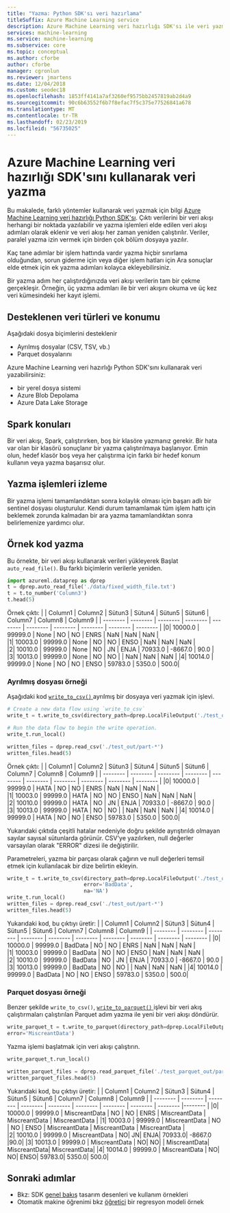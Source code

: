 ```yaml
---
title: "Yazma: Python SDK'sı veri hazırlama"
titleSuffix: Azure Machine Learning service
description: Azure Machine Learning veri hazırlığı SDK'sı ile veri yazma hakkında bilgi edinin. Herhangi bir noktada bir veri akışı (yerel dosya sistemi, Azure Blob Depolama ve Azure Data Lake depolama), desteklenen konumlardan birini dosyalarında ve veri dışarı yazabilirsiniz.
services: machine-learning
ms.service: machine-learning
ms.subservice: core
ms.topic: conceptual
ms.author: cforbe
author: cforbe
manager: cgronlun
ms.reviewer: jmartens
ms.date: 12/04/2018
ms.custom: seodec18
ms.openlocfilehash: 1853ff4141a7af3260ef9575bb2457819ab2d4a9
ms.sourcegitcommit: 90c6b63552f6b7f8efac7f5c375e77526841a678
ms.translationtype: MT
ms.contentlocale: tr-TR
ms.lasthandoff: 02/23/2019
ms.locfileid: "56735025"
---
```

# <a name="write-data-using-the-azure-machine-learning-data-prep-sdk"></a>Azure Machine Learning veri hazırlığı SDK'sını kullanarak veri yazma

Bu makalede, farklı yöntemler kullanarak veri yazmak için bilgi [Azure Machine Learning veri hazırlığı Python SDK'sı](https://aka.ms/data-prep-sdk). Çıktı verilerini bir veri akışı herhangi bir noktada yazılabilir ve yazma işlemleri elde edilen veri akışı adımları olarak eklenir ve veri akışı her zaman yeniden çalıştırılır. Veriler, paralel yazma izin vermek için birden çok bölüm dosyaya yazılır.

Kaç tane adımlar bir işlem hattında vardır yazma hiçbir sınırlama olduğundan, sorun giderme için veya diğer işlem hatları için Ara sonuçlar elde etmek için ek yazma adımları kolayca ekleyebilirsiniz.

Bir yazma adım her çalıştırdığınızda veri akışı verilerin tam bir çekme gerçekleşir. Örneğin, üç yazma adımları ile bir veri akışını okuma ve üç kez veri kümesindeki her kayıt işlemi.

## <a name="supported-data-types-and-location"></a>Desteklenen veri türleri ve konumu

Aşağıdaki dosya biçimlerini desteklenir
-   Ayrılmış dosyalar (CSV, TSV, vb.)
-   Parquet dosyalarını

Azure Machine Learning veri hazırlığı Python SDK'sını kullanarak veri yazabilirsiniz:
+ bir yerel dosya sistemi
+ Azure Blob Depolama
+ Azure Data Lake Storage

## <a name="spark-considerations"></a>Spark konuları

Bir veri akışı, Spark, çalıştırırken, boş bir klasöre yazmanız gerekir. Bir hata var olan bir klasörü sonuçlanır bir yazma çalıştırılmaya başlanıyor. Emin olun, hedef klasör boş veya her çalıştırma için farklı bir hedef konum kullanın veya yazma başarısız olur.

## <a name="monitoring-write-operations"></a>Yazma işlemleri izleme

Bir yazma işlemi tamamlandıktan sonra kolaylık olması için başarı adlı bir sentinel dosyası oluşturulur. Kendi durum tamamlamak tüm işlem hattı için beklemek zorunda kalmadan bir ara yazma tamamlandıktan sonra belirlemenize yardımcı olur.

## <a name="example-write-code"></a>Örnek kod yazma

Bu örnekte, bir veri akışı kullanarak verileri yükleyerek Başlat `auto_read_file()`. Bu farklı biçimlerin verilerle yeniden.

```python
import azureml.dataprep as dprep
t = dprep.auto_read_file('./data/fixed_width_file.txt')
t = t.to_number('Column3')
t.head(5)
```

Örnek çıktı:
| | Column1 | Column2 | Sütun3 | Sütun4 | Sütun5 | Sütun6 | Column7 | Column8 | Column9 |
| -------- | -------- | -------- | -------- | -------- | -------- | -------- | -------- | -------- | -------- |
|0| 10000.0 | 99999.0 | None | NO | NO | ENRS | NaN | NaN | NaN |   
|1| 10003.0 | 99999.0 | None | NO | NO | ENSO | NaN | NaN | NaN |   
|2| 10010.0 | 99999.0 | None | NO | JN | ENJA | 70933.0 | -8667.0 | 90.0 |
|3| 10013.0 | 99999.0 | None | NO | NO |      | NaN | NaN | NaN |
|4| 10014.0 | 99999.0 | None | NO | NO | ENSO | 59783.0 | 5350.0 |  500.0|

### <a name="delimited-file-example"></a>Ayrılmış dosyası örneği

Aşağıdaki kod [ `write_to_csv()` ](https://docs.microsoft.com/python/api/azureml-dataprep/azureml.dataprep.dataflow?view=azure-dataprep-py#write-to-csv-directory-path--destinationpath--separator--str--------na--str----na---error--str----error------azureml-dataprep-api-dataflow-dataflow) ayrılmış bir dosyaya veri yazmak için işlevi.

```python
# Create a new data flow using `write_to_csv` 
write_t = t.write_to_csv(directory_path=dprep.LocalFileOutput('./test_out/'))

# Run the data flow to begin the write operation.
write_t.run_local()

written_files = dprep.read_csv('./test_out/part-*')
written_files.head(5)
```

Örnek çıktı:
| | Column1 | Column2 | Sütun3 | Sütun4 | Sütun5 | Sütun6 | Column7 | Column8 | Column9 |
| -------- | -------- | -------- | -------- | -------- | -------- | -------- | -------- | -------- | -------- |
|0| 10000.0 | 99999.0 | HATA | NO | NO | ENRS | NaN    | NaN | NaN |   
|1| 10003.0 | 99999.0 | HATA | NO | NO | ENSO |    NaN | NaN | NaN |   
|2| 10010.0 | 99999.0 | HATA | NO | JN | ENJA |    70933.0 | -8667.0 | 90.0 |
|3| 10013.0 | 99999.0 | HATA | NO | NO |     | NaN | NaN | NaN |
|4| 10014.0 | 99999.0 | HATA | NO | NO | ENSO |    59783.0 | 5350.0 |  500.0|


Yukarıdaki çıktıda çeşitli hatalar nedeniyle doğru şekilde ayrıştırıldı olmayan sayılar sayısal sütunlarda görünür. CSV'ye yazılırken, null değerler varsayılan olarak "ERROR" dizesi ile değiştirilir.

Parametreleri, yazma bir parçası olarak çağırın ve null değerleri temsil etmek için kullanılacak bir dize belirtin ekleyin.

```python
write_t = t.write_to_csv(directory_path=dprep.LocalFileOutput('./test_out/'), 
                         error='BadData',
                         na='NA')
write_t.run_local()
written_files = dprep.read_csv('./test_out/part-*')
written_files.head(5)
```

Yukarıdaki kod, bu çıktıyı üretir:
| | Column1 | Column2 | Sütun3 | Sütun4 | Sütun5 | Sütun6 | Column7 | Column8 | Column9 |
| -------- | -------- | -------- | -------- | -------- | -------- | -------- | -------- | -------- | -------- |
|0| 10000.0 | 99999.0 | BadData | NO | NO | ENRS | NaN  | NaN | NaN |   
|1| 10003.0 | 99999.0 | BadData | NO | NO | ENSO |  NaN | NaN | NaN |   
|2| 10010.0 | 99999.0 | BadData | NO | JN | ENJA |  70933.0 | -8667.0 | 90.0 |
|3| 10013.0 | 99999.0 | BadData | NO | NO |   | NaN | NaN | NaN |
|4| 10014.0 | 99999.0 | BadData | NO | NO | ENSO |  59783.0 | 5350.0 |  500.0|

### <a name="parquet-file-example"></a>Parquet dosyası örneği

Benzer şekilde `write_to_csv()`, [ `write_to_parquet()` ](https://docs.microsoft.com/python/api/azureml-dataprep/azureml.dataprep.dataflow?view=azure-dataprep-py#write-to-parquet-file-path--typing-union--destinationpath--nonetype----none--directory-path--typing-union--destinationpath--nonetype----none--single-file--bool---false--error--str----error---row-groups--int---0-----azureml-dataprep-api-dataflow-dataflow) işlevi bir veri akış çalıştırmaları çalıştırılan Parquet adım yazma ile yeni bir veri akışı döndürür.

```python
write_parquet_t = t.write_to_parquet(directory_path=dprep.LocalFileOutput('./test_parquet_out/'),
error='MiscreantData')
```

Yazma işlemi başlatmak için veri akışı çalıştırın.

```python
write_parquet_t.run_local()

written_parquet_files = dprep.read_parquet_file('./test_parquet_out/part-*')
written_parquet_files.head(5)
```

Yukarıdaki kod, bu çıktıyı üretir:
|   | Column1 | Column2 | Sütun3 | Sütun4 | Sütun5 | Sütun6 | Column7 | Column8 | Column9 |
| -------- | -------- | -------- | -------- | -------- | -------- | -------- | -------- | -------- |-------- |
|0| 10000.0 | 99999.0 | MiscreantData | NO | NO | ENRS | MiscreantData | MiscreantData | MiscreantData |
|1| 10003.0 | 99999.0 | MiscreantData | NO | NO | ENSO | MiscreantData | MiscreantData | MiscreantData |   
|2| 10010.0 | 99999.0 | MiscreantData | NO| JN| ENJA|   70933.0|    -8667.0 |90.0|
|3| 10013.0 | 99999.0 | MiscreantData | NO| NO| |   MiscreantData|    MiscreantData|    MiscreantData|
|4| 10014.0 | 99999.0 | MiscreantData | NO| NO| ENSO|   59783.0|    5350.0| 500.0|

## <a name="next-steps"></a>Sonraki adımlar
* Bkz: SDK [genel bakış](https://aka.ms/data-prep-sdk) tasarım desenleri ve kullanım örnekleri 
* Otomatik makine öğrenimi bkz [öğretici](tutorial-auto-train-models.md) bir regresyon modeli örnek